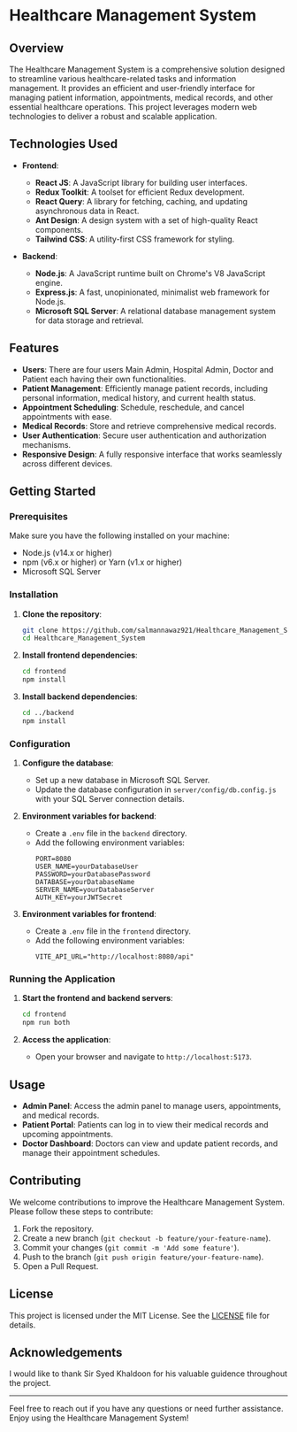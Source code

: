# Healthcare Management System

## Overview

The Healthcare Management System is a comprehensive solution designed to streamline various healthcare-related tasks and information management. It provides an efficient and user-friendly interface for managing patient information, appointments, medical records, and other essential healthcare operations. This project leverages modern web technologies to deliver a robust and scalable application.

## Technologies Used

- **Frontend**:
  - **React JS**: A JavaScript library for building user interfaces.
  - **Redux Toolkit**: A toolset for efficient Redux development.
  - **React Query**: A library for fetching, caching, and updating asynchronous data in React.
  - **Ant Design**: A design system with a set of high-quality React components.
  - **Tailwind CSS**: A utility-first CSS framework for styling.

- **Backend**:
  - **Node.js**: A JavaScript runtime built on Chrome's V8 JavaScript engine.
  - **Express.js**: A fast, unopinionated, minimalist web framework for Node.js.
  - **Microsoft SQL Server**: A relational database management system for data storage and retrieval.

## Features

- **Users**: There are four users Main Admin, Hospital Admin, Doctor and Patient each having their own functionalities.
- **Patient Management**: Efficiently manage patient records, including personal information, medical history, and current health status.
- **Appointment Scheduling**: Schedule, reschedule, and cancel appointments with ease.
- **Medical Records**: Store and retrieve comprehensive medical records.
- **User Authentication**: Secure user authentication and authorization mechanisms.
- **Responsive Design**: A fully responsive interface that works seamlessly across different devices.

## Getting Started

### Prerequisites

Make sure you have the following installed on your machine:

- Node.js (v14.x or higher)
- npm (v6.x or higher) or Yarn (v1.x or higher)
- Microsoft SQL Server

### Installation

1. **Clone the repository**:
    ```sh
    git clone https://github.com/salmannawaz921/Healthcare_Management_System.git
    cd Healthcare_Management_System
    ```

2. **Install frontend dependencies**:
    ```sh
    cd frontend
    npm install
    ```

3. **Install backend dependencies**:
    ```sh
    cd ../backend
    npm install
    ```

### Configuration

1. **Configure the database**:
    - Set up a new database in Microsoft SQL Server.
    - Update the database configuration in `server/config/db.config.js` with your SQL Server connection details.

2. **Environment variables for backend**:
    - Create a `.env` file in the `backend` directory.
    - Add the following environment variables:
      ```env
      PORT=8080
      USER_NAME=yourDatabaseUser
      PASSWORD=yourDatabasePassword
      DATABASE=yourDatabaseName
      SERVER_NAME=yourDatabaseServer
      AUTH_KEY=yourJWTSecret
      ```
      
2. **Environment variables for frontend**:
    - Create a `.env` file in the `frontend` directory.
    - Add the following environment variables:
      ```env
      VITE_API_URL="http://localhost:8080/api"
      ```

### Running the Application

1. **Start the frontend and backend servers**:
    ```sh
    cd frontend
    npm run both
    ```

2. **Access the application**:
    - Open your browser and navigate to `http://localhost:5173`.

## Usage

- **Admin Panel**: Access the admin panel to manage users, appointments, and medical records.
- **Patient Portal**: Patients can log in to view their medical records and upcoming appointments.
- **Doctor Dashboard**: Doctors can view and update patient records, and manage their appointment schedules.

## Contributing

We welcome contributions to improve the Healthcare Management System. Please follow these steps to contribute:

1. Fork the repository.
2. Create a new branch (`git checkout -b feature/your-feature-name`).
3. Commit your changes (`git commit -m 'Add some feature'`).
4. Push to the branch (`git push origin feature/your-feature-name`).
5. Open a Pull Request.

## License

This project is licensed under the MIT License. See the [LICENSE](LICENSE) file for details.

## Acknowledgements

I would like to thank Sir Syed Khaldoon for his valuable guidence throughout the project.

---

Feel free to reach out if you have any questions or need further assistance. Enjoy using the Healthcare Management System!
